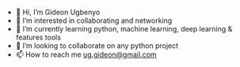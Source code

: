 - 👋 Hi, I’m Gideon Ugbenyo
- 👀 I’m interested in collaborating and networking 
- 🌱 I’m currently learning python, machine learning, deep learning & features tools
- 💞️ I’m looking to collaborate on any python project
- 📫 How to reach me ug.gideon@gmail.com

<!---
gideon-u/gideon-u is a ✨ special ✨ repository because its `README.md` (this file) appears on your GitHub profile.
You can click the Preview link to take a look at your changes.
--->
